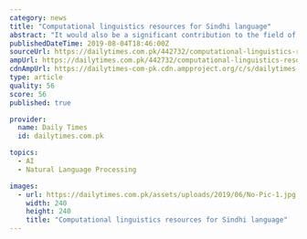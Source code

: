 ```yaml
---
category: news
title: "Computational linguistics resources for Sindhi language"
abstract: "It would also be a significant contribution to the field of Natural Language Processing for future research and development. The NLP is an interdisciplinary field, which has made use of artificial ..."
publishedDateTime: 2019-08-04T18:46:00Z
sourceUrl: https://dailytimes.com.pk/442732/computational-linguistics-resources-for-sindhi-language/
ampUrl: https://dailytimes.com.pk/442732/computational-linguistics-resources-for-sindhi-language/amp/
cdnAmpUrl: https://dailytimes-com-pk.cdn.ampproject.org/c/s/dailytimes.com.pk/442732/computational-linguistics-resources-for-sindhi-language/amp/
type: article
quality: 56
score: 56
published: true

provider:
  name: Daily Times
  id: dailytimes.com.pk

topics:
  - AI
  - Natural Language Processing

images:
  - url: https://dailytimes.com.pk/assets/uploads/2019/06/No-Pic-1.jpg
    width: 240
    height: 240
    title: "Computational linguistics resources for Sindhi language"
---
```

